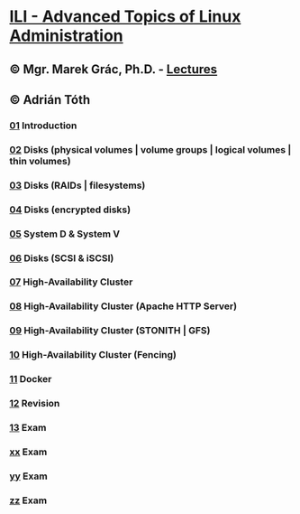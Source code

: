# [ILI - Advanced Topics of Linux Administration](https://www.fit.vutbr.cz/study/courses/index.php.en?id=12162)

## © Mgr. Marek Grác, Ph.D. - [Lectures](http://tinyurl.com/redhat-ili)

## © Adrián Tóth
### [01](https://github.com/europ/VUTBR-FIT-ILI/blob/master/exercises/01.md) Introduction
### [02](https://github.com/europ/VUTBR-FIT-ILI/blob/master/exercises/02.md) Disks (physical volumes | volume groups | logical volumes | thin volumes)
### [03](https://github.com/europ/VUTBR-FIT-ILI/blob/master/exercises/03.md) Disks (RAIDs | filesystems)
### [04](https://github.com/europ/VUTBR-FIT-ILI/blob/master/exercises/04.md) Disks (encrypted disks)
### [05](https://github.com/europ/VUTBR-FIT-ILI/blob/master/exercises/05.md) System D & System V
### [06](https://github.com/europ/VUTBR-FIT-ILI/blob/master/exercises/06.md) Disks (SCSI & iSCSI)
### [07](https://github.com/europ/VUTBR-FIT-ILI/blob/master/exercises/07.md) High-Availability Cluster
### [08](https://github.com/europ/VUTBR-FIT-ILI/blob/master/exercises/08.md) High-Availability Cluster (Apache HTTP Server)
### [09](https://github.com/europ/VUTBR-FIT-ILI/blob/master/exercises/09.md) High-Availability Cluster (STONITH | GFS)
### [10](https://github.com/europ/VUTBR-FIT-ILI/blob/master/exercises/10.md) High-Availability Cluster (Fencing)
### [11](https://github.com/europ/VUTBR-FIT-ILI/blob/master/exercises/11.md) Docker
### [12](https://github.com/europ/VUTBR-FIT-ILI/blob/master/exercises/12.md) Revision
### [13](https://github.com/europ/VUTBR-FIT-ILI/blob/master/exercises/13.md) Exam
### [xx](https://github.com/europ/VUTBR-FIT-ILI/blob/master/other/exam2.md) Exam
### [yy](https://github.com/europ/VUTBR-FIT-ILI/blob/master/other/exam3.md) Exam
### [zz](https://github.com/europ/VUTBR-FIT-ILI/blob/master/other/exam4.md) Exam
